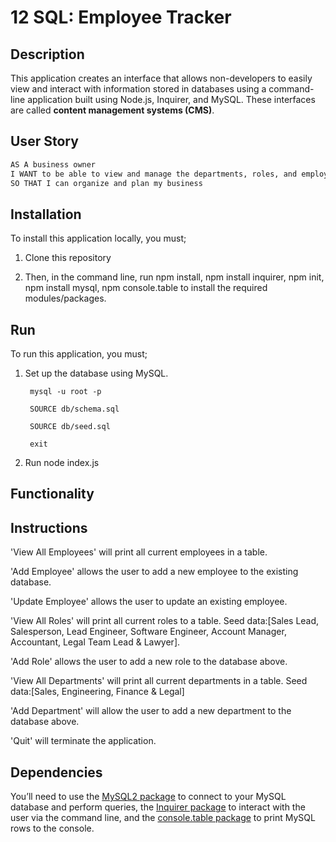 # 12 SQL: Employee Tracker

## Description

This application creates an interface that allows non-developers to easily view and interact with information stored in databases using a command-line application built using Node.js, Inquirer, and MySQL. These interfaces are called **content management systems (CMS)**.

## User Story

```md
AS A business owner
I WANT to be able to view and manage the departments, roles, and employees in my company
SO THAT I can organize and plan my business
```

## Installation

To install this application locally, you must; 

1. Clone this repository 

2. Then, in the command line, run npm install, npm install inquirer, npm init, npm install mysql, npm console.table to install the required modules/packages. 


## Run

To run this application, you must; 

1. Set up the database using MySQL. 

        mysql -u root -p 

        SOURCE db/schema.sql 

        SOURCE db/seed.sql

        exit

2. Run node index.js

## Functionality



## Instructions 

'View All Employees' will print all current employees in a table. 

'Add Employee' allows the user to add a new employee to the existing database. 

'Update Employee' allows the user to update an existing employee. 

'View All Roles' will print all current roles to a table. Seed data:[Sales Lead, Salesperson, Lead Engineer, Software Engineer, Account Manager, Accountant, Legal Team Lead & Lawyer]. 

'Add Role' allows the user to add a new role to the database above. 

'View All Departments' will print all current departments in a table. Seed data:[Sales, Engineering, Finance & Legal]

'Add Department' will allow the user to add a new department to the database above. 

'Quit' will terminate the application. 

## Dependencies 

You’ll need to use the [MySQL2 package](https://www.npmjs.com/package/mysql2) to connect to your MySQL database and perform queries, the [Inquirer package](https://www.npmjs.com/package/inquirer) to interact with the user via the command line, and the [console.table package](https://www.npmjs.com/package/console.table) to print MySQL rows to the console.

